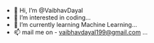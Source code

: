 - 👋 Hi, I’m @VaibhavDayal
- 👀 I’m interested in coding...
- 🌱 I’m currently learning Machine Learning...
- 📫 mail me on - vaibhavdayal199@gmail.com ...

<!---
VaibhavDayal/VaibhavDayal is a ✨ special ✨ repository because its `README.md` (this file) appears on your GitHub profile.
You can click the Preview link to take a look at your changes.
--->
